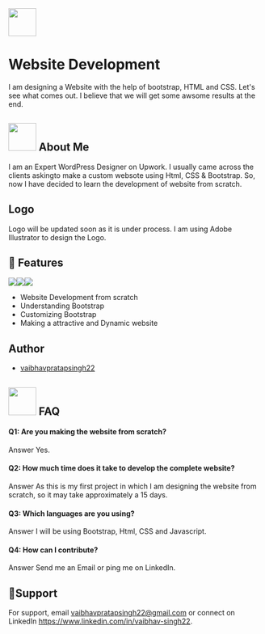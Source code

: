 
<img width="55" height="55" src="https://image.flaticon.com/icons/png/512/1005/1005141.png"> 

# Website Development 
I am designing a Website with the help of bootstrap, HTML and CSS. Let's see what comes out. I believe that we will get some awsome 
results at the end. 
## <img width="55" height="55" src="https://img-premium.flaticon.com/png/512/4335/premium/4335542.png?token=exp=1625747562~hmac=c9e53573a835a4936059bdc3b8879dd0"> About Me 
I am an Expert WordPress Designer on Upwork. I usually came across the clients askingto make a custom websote using Html, CSS & Bootstrap. So, now I have decided to learn the development of 
website from scratch.

  
## Logo 
Logo will be updated soon as it is under process. I am using Adobe Illustrator to design the Logo.

## 📝 Features 
![](https://img.shields.io/static/v1?label&message=HTML&color=red)![](https://img.shields.io/static/v1?label&message=CSS&color==orange)![](https://img.shields.io/static/v1?label&message=Bootstrap&color=blue)

- Website Development from scratch
- Understanding Bootstrap 
- Customizing Bootstrap
- Making a attractive and Dynamic website


  
## Author

- [vaibhavpratapsingh22](https://github.com/Vaibhavpratapsingh22)

  
## <img width="55" height="55" src="https://img-premium.flaticon.com/png/512/1533/premium/1533202.png?token=exp=1625747562~hmac=d980bb64537a4df5f3e9339bd6a3a0d7"> FAQ

#### Q1: Are you making the website from scratch?
Answer Yes.

#### Q2: How much time does it take to develop the complete website?

Answer As this is my first project in which I am designing
the website from scratch, so it may take approximately a 15 days.

#### Q3: Which languages are you using?
Answer I will be using Bootstrap, Html, CSS and Javascript.

#### Q4: How can I contribute?
Answer Send me an Email or ping me on LinkedIn.

  
## 🤝Support 

For support, email vaibhavpratapsingh22@gmail.com or connect on LinkedIn https://www.linkedin.com/in/vaibhav-singh22.

  